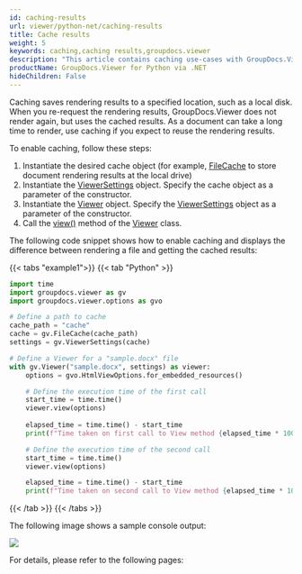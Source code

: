 ```yaml
---
id: caching-results
url: viewer/python-net/caching-results
title: Cache results
weight: 5
keywords: caching,caching results,groupdocs.viewer
description: "This article contains caching use-cases with GroupDocs.Viewer within your Python applications."
productName: GroupDocs.Viewer for Python via .NET
hideChildren: False
---
```

Caching saves rendering results to a specified location, such as a local disk. When you re-request the rendering results, GroupDocs.Viewer does not render again, but uses the cached results.
As a document can take a long time to render, use caching if you expect to reuse the rendering results.

To enable caching, follow these steps:

1. Instantiate the desired cache object (for example, [FileCache](#) to store document rendering results at the local drive)
2. Instantiate the [ViewerSettings](#) object. Specify the cache object as a parameter of the constructor.
3. Instantiate the [Viewer](#) object. Specify the [ViewerSettings](#) object as a parameter of the constructor.
4. Call the [view()](#) method of the [Viewer](#) class.

The following code snippet shows how to enable caching and displays the difference between rendering a file and getting the cached results:

{{< tabs "example1">}}
{{< tab "Python" >}}
```python
import time
import groupdocs.viewer as gv
import groupdocs.viewer.options as gvo

# Define a path to cache
cache_path = "cache"
cache = gv.FileCache(cache_path)
settings = gv.ViewerSettings(cache)

# Define a Viewer for a "sample.docx" file
with gv.Viewer("sample.docx", settings) as viewer:
    options = gvo.HtmlViewOptions.for_embedded_resources()

    # Define the execution time of the first call
    start_time = time.time()
    viewer.view(options)
    
    elapsed_time = time.time() - start_time
    print(f"Time taken on first call to View method {elapsed_time * 1000:.0f} (ms).")

    # Define the execution time of the second call
    start_time = time.time()
    viewer.view(options)

    elapsed_time = time.time() - start_time
    print(f"Time taken on second call to View method {elapsed_time * 1000:.0f} (ms).")
```
{{< /tab >}}
{{< /tabs >}}

The following image shows a sample console output:

![](/viewer/python-net/images/caching-results.png)

For details, please refer to the following pages: